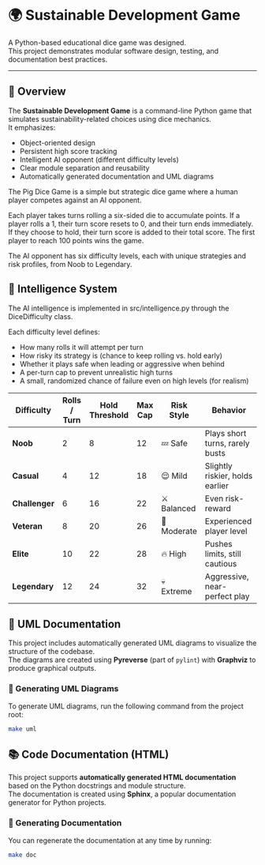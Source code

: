 # 🌍 Sustainable Development Game

A Python-based educational dice game was designed.  
This project demonstrates modular software design, testing, and documentation best practices.

---

## 🧠 Overview

The **Sustainable Development Game** is a command-line Python game that simulates sustainability-related choices using dice mechanics.  
It emphasizes:
- Object-oriented design
- Persistent high score tracking
- Intelligent AI opponent (different difficulty levels)
- Clear module separation and reusability
- Automatically generated documentation and UML diagrams

The Pig Dice Game is a simple but strategic dice game where a human player competes against an AI opponent.

Each player takes turns rolling a six-sided die to accumulate points.
If a player rolls a 1, their turn score resets to 0, and their turn ends immediately.
If they choose to hold, their turn score is added to their total score.
The first player to reach 100 points wins the game.

The AI opponent has six difficulty levels, each with unique strategies and risk profiles, from Noob to Legendary.


## 🧠 Intelligence System

The AI intelligence is implemented in src/intelligence.py
 through the DiceDifficulty class.

Each difficulty level defines:

- How many rolls it will attempt per turn
- How risky its strategy is (chance to keep rolling vs. hold early)
- Whether it plays safe when leading or aggressive when behind
- A per-turn cap to prevent unrealistic high turns
- A small, randomized chance of failure even on high levels (for realism)

| Difficulty | Rolls / Turn | Hold Threshold | Max Cap | Risk Style | Behavior |
|-------------|--------------|----------------|----------|-------------|-----------|
| **Noob** | 2 | 8 | 12 | 💤 Safe | Plays short turns, rarely busts |
| **Casual** | 4 | 12 | 18 | 😌 Mild | Slightly riskier, holds earlier |
| **Challenger** | 6 | 16 | 22 | ⚔️ Balanced | Even risk-reward |
| **Veteran** | 8 | 20 | 26 | 🎯 Moderate | Experienced player level |
| **Elite** | 10 | 22 | 28 | 🔥 High | Pushes limits, still cautious |
| **Legendary** | 12 | 24 | 32 | 💀 Extreme | Aggressive, near-perfect play |





## 🧩 UML Documentation

This project includes automatically generated UML diagrams to visualize the structure of the codebase.  
The diagrams are created using **Pyreverse** (part of `pylint`) with **Graphviz** to produce graphical outputs.

### 📘 Generating UML Diagrams

To generate UML diagrams, run the following command from the project root:

```bash
make uml
```

## 📚 Code Documentation (HTML)

This project supports **automatically generated HTML documentation** based on the Python docstrings and module structure.  
The documentation is created using **Sphinx**, a popular documentation generator for Python projects.

### 🧠 Generating Documentation

You can regenerate the documentation at any time by running:

```bash
make doc
 ```

